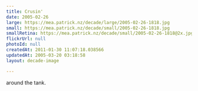 ```yaml
---
title: Crusin'
date: 2005-02-26
large: https://mea.patrick.nz/decade/large/2005-02-26-1818.jpg
small: https://mea.patrick.nz/decade/small/2005-02-26-1818.jpg
smallRetina: https://mea.patrick.nz/decade/small/2005-02-26-1818@2x.jpg
flickrUrl: null
photoId: null
createdAt: 2011-01-30 11:07:18.038566
updatedAt: 2005-03-20 03:18:58
layout: decade-image

---
```

around the tank.
